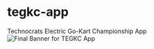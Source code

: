 # tegkc-app
Technocrats Electric Go-Kart Championship App
![Final Banner for TEGKC App](https://user-images.githubusercontent.com/29811121/153922043-abc8b500-af6b-4173-a183-1a2b15ea5222.png)
